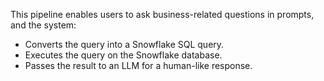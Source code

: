 This pipeline enables users to ask business-related questions in prompts, and the system:
- Converts the query into a Snowflake SQL query.
- Executes the query on the Snowflake database.
- Passes the result to an LLM for a human-like response.
